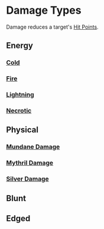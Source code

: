 # Damage Types

Damage reduces a target's [Hit Points](../../../Player%20Characters/Derived%20Statistics/Hit%20Points.md).

## Energy

### [Cold](Cold.md)

### [Fire](Fire.md)

### [Lightning](Lightning.md)

### [Necrotic](Necrotic.md)

## Physical

### [Mundane Damage](Mundane%20Damage.md)

### [Mythril Damage](Mythril%20Damage.md)

### [Silver Damage](Silver%20Damage.md)

## Blunt

## Edged
